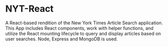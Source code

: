 # NYT-React
A React-based rendition of the New York Times Article Search application. This App includes React components, work with helper functions, and utilize the React mounting lifecycle to query and display articles based on user searches. Node, Express and MongoDB is used.
